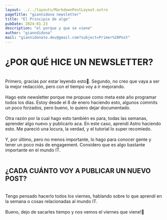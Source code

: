 ```yaml
---
layout: ../../layouts/MarkdownPostLayout.astro
pageTitle: "giannidona newsletter"
title: "El Principio de algo"
pubDate: 2024-01-23
description: "el porque y que se viene"
author: "gianndidona"
mail: "giannidonato.dev@gmail.com?subject=Primer%20Post"
---
```


# **¿POR QUÉ HICE UN NEWSLETTER?**

<br>
Primero, gracias por estar leyendo esto🥰. Segundo, no creo que vaya a ser la mejor redacción, pero con el tiempo voy a ir mejorando.
<br>
<br>
Hago este newsletter porque me propuse como meta este año programar todos los días. Estoy desde el 8 de enero haciendo esto, algunos commits un poco forzados, pero bueno, lo quiero dejar documentado.
<br>
<br>
Otra razón por la cual hago esto también es para, todas las semanas, aprender algo nuevo y publicarlo aca. En este caso, aprendí Astro haciendo esto. Me pareció una locura, la verdad, y el tutorial lo super recomiedo.
<br>
<br>
Y, por último, pero no menos importante, lo hago para conocer gente y tener un poco más de engagement. Considero que es algo bastante importante en el mundo IT.
<br>
<br>

## **¿CADA CUÁNTO VOY A PUBLICAR UN NUEVO POST?**

<br>
Tengo pensado hacerlo todos los viernes, hablando sobre lo que aprendí en la semana o cosas relacionadas al mundo IT.
<br>
<br>
Bueno, dejo de sacarles tiempo y nos vemos el viernes que viene!🫡
